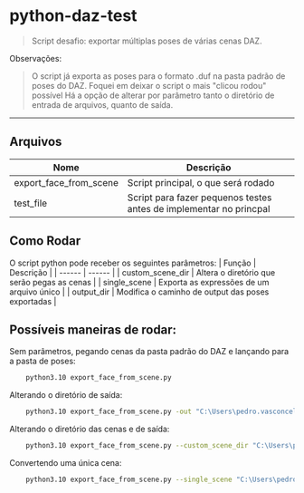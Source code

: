 # python-daz-test
> Script desafio: exportar múltiplas poses de várias cenas DAZ.

Observações:
> O script já exporta as poses para o formato .duf na pasta padrão de poses do DAZ.
> Foquei em deixar o script o mais "clicou rodou" possível
> Há a opção de alterar por parâmetro tanto o diretório de entrada de arquivos, quanto de saída.

---
## Arquivos
| Nome | Descrição |
| ------ | ------ |
| export_face_from_scene | Script principal, o que será rodado |
| test_file | Script para fazer pequenos testes antes de implementar no princpal |

## Como Rodar
O script python pode receber os seguintes parâmetros:
| Função | Descrição |
| ------ | ------ |
| custom_scene_dir | Altera o diretório que serão pegas as cenas |
| single_scene | Exporta as expressões de um arquivo único |
| output_dir | Modifica o caminho de output das poses exportadas |
## Possíveis maneiras de rodar:
Sem parâmetros, pegando cenas da pasta padrão do DAZ e lançando para a pasta de poses:
```sh
    python3.10 export_face_from_scene.py
```

Alterando o diretório de saída:
```sh
    python3.10 export_face_from_scene.py -out "C:\Users\pedro.vasconcelos\Documents"
```

Alterando o diretório das cenas e de saída:
```sh
    python3.10 export_face_from_scene.py --custom_scene_dir "C:\Users\pedro.vasconcelos\Documents\DAZ 3D\Studio\My Library\Scenes" -out "C:\Users\pedro.vasconcelos\Documents"
```

Convertendo uma única cena:
```sh
    python3.10 export_face_from_scene.py --single_scene "C:\Users\pedro.vasconcelos\Documents\DAZ 3D\Studio\My Library\Scenes\boca_aberta_1.duf"
```
